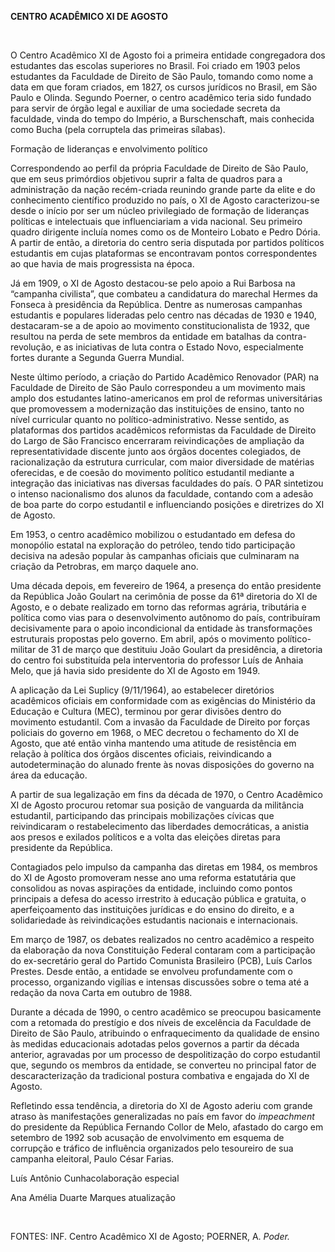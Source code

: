 **CENTRO ACADÊMICO XI DE AGOSTO**

 

O Centro Acadêmico XI de Agosto foi a primeira entidade congregadora dos
estudantes das escolas superiores no Brasil. Foi criado em 1903 pelos
estudantes da Faculdade de Direito de São Paulo, tomando como nome a
data em que foram criados, em 1827, os cursos jurídicos no Brasil, em
São Paulo e Olinda. Segundo Poerner, o centro acadêmico teria sido
fundado para servir de órgão legal e auxiliar de uma sociedade secreta
da faculdade, vinda do tempo do Império, a Burschenschaft, mais
conhecida como Bucha (pela corruptela das primeiras sílabas).

Formação de lideranças e envolvimento político

Correspondendo ao perfil da própria Faculdade de Direito de São Paulo,
que em seus primórdios objetivou suprir a falta de quadros para a
administração da nação recém-criada reunindo grande parte da elite e do
conhecimento científico produzido no país, o XI de Agosto
caracterizou-se desde o início por ser um núcleo privilegiado de
formação de lideranças políticas e intelectuais que influenciariam a
vida nacional. Seu primeiro quadro dirigente incluía nomes como os de
Monteiro Lobato e Pedro Dória. A partir de então, a diretoria do centro
seria disputada por partidos políticos estudantis em cujas plataformas
se encontravam pontos correspondentes ao que havia de mais progressista
na época.

Já em 1909, o XI de Agosto destacou-se pelo apoio a Rui Barbosa na
“campanha civilista”, que combateu a candidatura do marechal Hermes da
Fonseca à presidência da República. Dentre as numerosas campanhas
estudantis e populares lideradas pelo centro nas décadas de 1930 e 1940,
destacaram-se a de apoio ao movimento constitucionalista de 1932, que
resultou na perda de sete membros da entidade em batalhas da
contra-revolução, e as iniciativas de luta contra o Estado Novo,
especialmente fortes durante a Segunda Guerra Mundial.

Neste último período, a criação do Partido Acadêmico Renovador (PAR) na
Faculdade de Direito de São Paulo correspondeu a um movimento mais amplo
dos estudantes latino-americanos em prol de reformas universitárias que
promovessem a modernização das instituições de ensino, tanto no nível
curricular quanto no político-administrativo. Nesse sentido, as
plataformas dos partidos acadêmicos reformistas da Faculdade de Direito
do Largo de São Francisco encerraram reivindicações de ampliação da
representatividade discente junto aos órgãos docentes colegiados, de
racionalização da estrutura curricular, com maior diversidade de
matérias oferecidas, e de coesão do movimento político estudantil
mediante a integração das iniciativas nas diversas faculdades do país. O
PAR sintetizou o intenso nacionalismo dos alunos da faculdade, contando
com a adesão de boa parte do corpo estudantil e influenciando posições e
diretrizes do XI de Agosto.

Em 1953, o centro acadêmico mobilizou o estudantado em defesa do
monopólio estatal na exploração do petróleo, tendo tido participação
decisiva na adesão popular às campanhas oficiais que culminaram na
criação da Petrobras, em março daquele ano.

Uma década depois, em fevereiro de 1964, a presença do então presidente
da República João Goulart na cerimônia de posse da 61ª diretoria do XI
de Agosto, e o debate realizado em torno das reformas agrária,
tributária e política como vias para o desenvolvimento autônomo do país,
contribuíram decisivamente para o apoio incondicional da entidade às
transformações estruturais propostas pelo governo. Em abril, após o
movimento político-militar de 31 de março que destituiu João Goulart da
presidência, a diretoria do centro foi substituída pela interventoria do
professor Luís de Anhaia Melo, que já havia sido presidente do XI de
Agosto em 1949.

A aplicação da Lei Suplicy (9/11/1964), ao estabelecer diretórios
acadêmicos oficiais em conformidade com as exigências do Ministério da
Educação e Cultura (MEC), terminou por gerar divisões dentro do
movimento estudantil. Com a invasão da Faculdade de Direito por forças
policiais do governo em 1968, o MEC decretou o fechamento do XI de
Agosto, que até então vinha mantendo uma atitude de resistência em
relação à política dos órgãos discentes oficiais, reivindicando a
autodeterminação do alunado frente às novas disposições do governo na
área da educação.

A partir de sua legalização em fins da década de 1970, o Centro
Acadêmico XI de Agosto procurou retomar sua posição de vanguarda da
militância estudantil, participando das principais mobilizações cívicas
que reivindicaram o restabelecimento das liberdades democráticas, a
anistia aos presos e exilados políticos e a volta das eleições diretas
para presidente da República.

Contagiados pelo impulso da campanha das diretas em 1984, os membros do
XI de Agosto promoveram nesse ano uma reforma estatutária que consolidou
as novas aspirações da entidade, incluindo como pontos principais a
defesa do acesso irrestrito à educação pública e gratuita, o
aperfeiçoamento das instituições jurídicas e do ensino do direito, e a
solidariedade às reivindicações estudantis nacionais e internacionais.

Em março de 1987, os debates realizados no centro acadêmico a respeito
da elaboração da nova Constituição Federal contaram com a participação
do ex-secretário geral do Partido Comunista Brasileiro (PCB), Luís
Carlos Prestes. Desde então, a entidade se envolveu profundamente com o
processo, organizando vigílias e intensas discussões sobre o tema até a
redação da nova Carta em outubro de 1988.

Durante a década de 1990, o centro acadêmico se preocupou basicamente
com a retomada do prestígio e dos níveis de excelência da Faculdade de
Direito de São Paulo, atribuindo o enfraquecimento da qualidade de
ensino às medidas educacionais adotadas pelos governos a partir da
década anterior, agravadas por um processo de despolitização do corpo
estudantil que, segundo os membros da entidade, se converteu no
principal fator de descaracterização da tradicional postura combativa e
engajada do XI de Agosto.

Refletindo essa tendência, a diretoria do XI de Agosto aderiu com grande
atraso às manifestações generalizadas no país em favor do *impeachment*
do presidente da República Fernando Collor de Melo, afastado do cargo em
setembro de 1992 sob acusação de envolvimento em esquema de corrupção e
tráfico de influência organizados pelo tesoureiro de sua campanha
eleitoral, Paulo César Farias.

Luís Antônio Cunhacolaboração especial

Ana Amélia Duarte Marques atualização

 

FONTES: INF. Centro Acadêmico XI de Agosto; POERNER, A. *Poder.*

 
